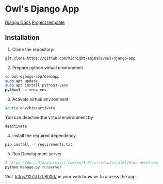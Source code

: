 # Owl's Django App

[Django Docs](https://docs.djangoproject.com/en/5.0/)
[Project template](https://docs.djangoproject.com/en/5.0/intro/tutorial01/#creating-a-project)

## Installation
1. Clone the repository:
```bash
git clone https://github.com/midnight-animals/owl-django-app
```
2. Prepare python virtual environment
```bash
cd owl-django-app/demoapp
sudo apt update
sudo apt install python3-venv
python3 -m venv env
```

3. Activate virtual environment
```bash
source env/bin/activate
```
You can deactive the virtual environment by
```bash
deactivate
```
4. Install the required dependency

```bash
pip install -r requirements.txt
```
5. Run Development server
```bash
# https://docs.djangoproject.com/en/5.0/intro/tutorial01/#the-development-server
python manage.py runserver
```
Visit http://127.0.0.1:8000/ in your web browser to access the app.
